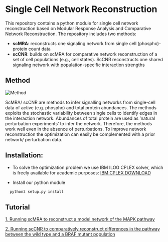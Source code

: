 # Single Cell Network Reconstruction

This repository contains a python module for single cell network reconstruction based on Modular Response Analysis and Comparative Network Reconstruction.
The repository includes two methods:

  - **scMRA**: reconstructs one signaling network from single cell (phospho)-protein count data
  - **scCNR**: builds on scMRA for comparative network reconstruction of a set of cell populations (e.g., cell states).
               ScCNR reconstructs one shared signaling network with population-specific interaction strengths
   
## Method

![Method](https://github.com/ibivu/scmra/blob/main/docs/scCNR_scheme.png)

ScMRA/ scCNR are methods to infer signalling networks from single-cell data of active (e.g. phospho) and total protein abundances. 
The methods exploits the stochastic variability between single cells to identify edges in the interaction network. 
Abundances of total protein are used as ’natural perturbation experiments’ to infer the network. Therefore, the methods work well
even in the absence of perturbations. To improve network reconstruction the optimization can easily be complemented with a prior network/ perturbation data.

## Installation:

- To solve the optimization problem we use IBM ILOG CPLEX solver, which is freely available for academic purposes:
[IBM CPLEX DOWNLOAD](https://www.ibm.com/support/pages/downloading-ibm-ilog-cplex-optimization-studio-2010)

- Install our python module
```bash
  python3 setup.py install
```

## Tutorial

[1. Running scMRA to reconstruct a model network of the MAPK pathway](https://github.com/ibivu/scmra/blob/main/docs/scMRA_Tutorial.html)

[2. Running scCNR to comparatively reconstruct differences in the pathway between the wild type and a BRAF mutant population](https://github.com/ibivu/scmra/blob/main/docs/scCNR_Tutorial.html)
